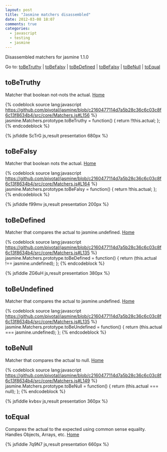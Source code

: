 ```yaml
---
layout: post
title: "Jasmine matchers disassembled"
date: 2012-03-08 18:07
comments: true
categories:
  - javascript
  - testing
  - jasmine
---
```


<a name="home"></a>
Disassembled matchers for jasmine 1.1.0

Go to:
[toBeTruthy](#toBeTruthy) |
[toBeFalsy](#toBeFalsy) |
[toBeDefined](#toBeDefined) |
[toBeFalsy](#toBeFalsy) |
[toBeNull](#toBeNull) |
[toEqual](#toEqual)

<a name="toBeTruthy"></a>
## toBeTruthy

Matcher that boolean not-nots the actual. [Home](#home)

{% codeblock source lang:javascript https://github.com/pivotal/jasmine/blob/c2160477114d7a5b28c36c6c03c8f6c13f8634b4/src/core/Matchers.js#L156 %}
jasmine.Matchers.prototype.toBeTruthy = function() {
  return !!this.actual;
};
{% endcodeblock %}

{% jsfiddle ScTrG js,result presentation 680px %}

<a name="toBeFalsy"></a>
## toBeFalsy

Matcher that boolean nots the actual. [Home](#home)

{% codeblock source lang:javascript https://github.com/pivotal/jasmine/blob/c2160477114d7a5b28c36c6c03c8f6c13f8634b4/src/core/Matchers.js#L164 %}
jasmine.Matchers.prototype.toBeFalsy = function() {
  return !this.actual;
};
{% endcodeblock %}

{% jsfiddle f99mv js,result presentation 200px %}

<a name="toBeDefined"></a>
## toBeDefined

Matcher that compares the actual to jasmine.undefined. [Home](#home)

{% codeblock source lang:javascript https://github.com/pivotal/jasmine/blob/c2160477114d7a5b28c36c6c03c8f6c13f8634b4/src/core/Matchers.js#L135 %}
jasmine.Matchers.prototype.toBeDefined = function() {
  return (this.actual !== jasmine.undefined);
};
{% endcodeblock %}

{% jsfiddle ZG6uH js,result presentation 380px %}

<a name="toBeUndefined"></a>
## toBeUndefined

Matcher that compares the actual to jasmine.undefined. [Home](#home)

{% codeblock source lang:javascript https://github.com/pivotal/jasmine/blob/c2160477114d7a5b28c36c6c03c8f6c13f8634b4/src/core/Matchers.js#L135 %}
jasmine.Matchers.prototype.toBeUndefined = function() {
  return (this.actual === jasmine.undefined);
};
{% endcodeblock %}

<a name="toBeNull"></a>
## toBeNull

Matcher that compares the actual to null. [Home](#home)

{% codeblock source lang:javascript https://github.com/pivotal/jasmine/blob/c2160477114d7a5b28c36c6c03c8f6c13f8634b4/src/core/Matchers.js#L149 %}
jasmine.Matchers.prototype.toBeNull = function() {
  return (this.actual === null);
};
{% endcodeblock %}

{% jsfiddle kvbsv js,result presentation 360px %}

<a name="toEqual"></a>
## toEqual

Compares the actual to the expected using common sense equality. Handles Objects, Arrays, etc. [Home](#home)

{% jsfiddle 7q9N7 js,result presentation 660px %}

